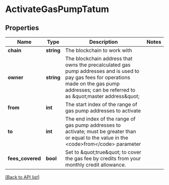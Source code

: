 # ActivateGasPumpTatum

## Properties

Name | Type | Description | Notes
------------ | ------------- | ------------- | -------------
**chain** | **string** | The blockchain to work with |
**owner** | **string** | The blockchain address that owns the precalculated gas pump addresses and is used to pay gas fees for operations made on the gas pump addresses; can be referred to as \&quot;master address\&quot; |
**from** | **int** | The start index of the range of gas pump addresses to activate |
**to** | **int** | The end index of the range of gas pump addresses to activate; must be greater than or equal to the value in the &lt;code&gt;from&lt;/code&gt; parameter |
**fees_covered** | **bool** | Set to \&quot;true\&quot; to cover the gas fee by credits from your monthly credit allowance. |

[[Back to API list]](../../README.md#api-endpoints)
